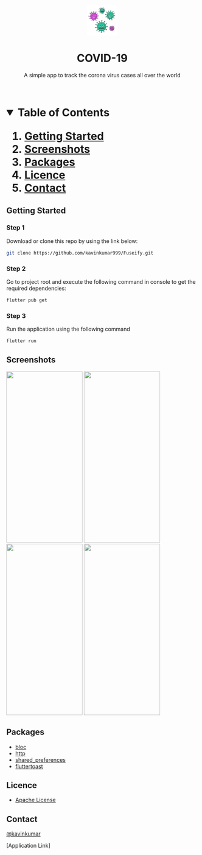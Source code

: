 <br />
<p align="center">
  <a href="">
    <img src="11223.png" alt="Logo" width="80" height="80">
  </a>

  <h1 align="center">COVID-19</h1>

  <p align="center">
    A simple app to track the corona virus cases all over the world
    <br />
    <br />
    <br />
  </p>
</p>
<h1 align="center"> <h1>


<details open="open">
  <summary>Table of Contents</summary>
  <ol>
    <li>
      <a href="#getting-started">Getting Started</a>
    </li>
    <li><a href="#screenshots">Screenshots</a></li>
    <li><a href="#packages">Packages</a></li>
    <li><a href="#licence">Licence</a></li>
    <li><a href="#contact">Contact</a></li>
  </ol>
</details>
 

 ## Getting Started


### Step 1
Download or clone this repo by using the link below:
   ```sh
   git clone https://github.com/kavinkumar999/Fuseify.git
   ```
### Step 2
Go to project root and execute the following command in console to get the required dependencies:
   ```sh
   flutter pub get 
   ```
### Step 3
Run the application using the following command
   ```sh   
   flutter run
   ```


## Screenshots
<p>
<img src="https://user-images.githubusercontent.com/58802800/106178796-37a35c00-61c0-11eb-85ec-04ddecfba230.png" width = "200" height = "450">
<img src = "https://user-images.githubusercontent.com/58802800/106178932-5ace0b80-61c0-11eb-94eb-2d88a6454ef3.png" width = "200" height = "450">
<img src = "https://user-images.githubusercontent.com/58802800/106178987-6cafae80-61c0-11eb-85fc-98be2a48747c.png" width = "200" height = "450">
<img src = "https://user-images.githubusercontent.com/58802800/106179022-7a653400-61c0-11eb-9f4c-2ae0d9a1ae54.png" width = "200" height = "450">
 
</p>



## Packages
* [bloc](https://pub.dev/packages/flutter_bloc)
* [http](https://pub.dev/packages/http)
* [shared_preferences](https://pub.dev/packages/shared_preferences)
* [fluttertoast](https://pub.dev/packages/fluttertoast)

## Licence
* [Apache License](https://github.com/kavinkumar999/covid19-tracking/LICENSE)

## Contact

[@kavinkumar](https://github.com/kavinkumar999) 

[Application Link] 
